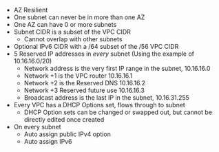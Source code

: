 - AZ Resilient
- One subnet can never be in more than one AZ
- One AZ can have 0 or more subnets
- Subnet CIDR is a subset of the VPC CIDR
	- Cannot overlap with other subnets
- Optional IPv6 CIDR with a /64 subset of the /56 VPC CIDR
- 5 Reserved IP addresses in *every* subnet (Using the example of 10.16.16.0/20)
	- Network address is the very first IP range in the subnet, 10.16.16.0
	- Network +1 is the VPC router 10.16.16.1
	- Network +2 is the Reserved DNS 10.16.16.2
	- Network +3 Reserved future use 10.16.16.3
	- Broadcast address is the last IP in the subnet, 10.16.31.255
- Every VPC has a DHCP Options set, flows through to subnet
	- DHCP Option sets can be changed or swapped out, but cannot be directly edited once created
- On every subnet
	- Auto assign public IPv4 option
	- Auto assign IPv6